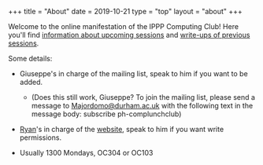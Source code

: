 +++
title = "About"
date = 2019-10-21
type = "top"
layout = "about"
+++

Welcome to the online manifestation of the IPPP Computing Club! Here you'll find [information about upcoming sessions](../updates) and [write-ups of previous sessions](../sessions).

Some details:

* Giuseppe's in charge of the mailing list, speak to him if you want to be added.

	* (Does this still work, Giuseppe? To join the mailing list, please send a message to Majordomo@durham.ac.uk with the following text in the message body:  subscribe ph-complunchclub)

* [Ryan](../author/ryan-moodie/)'s in charge of the [website](//github.com/eidoom/computing-club-site), speak to him if you want write permissions.

* Usually 1300 Mondays, OC304 or OC103
